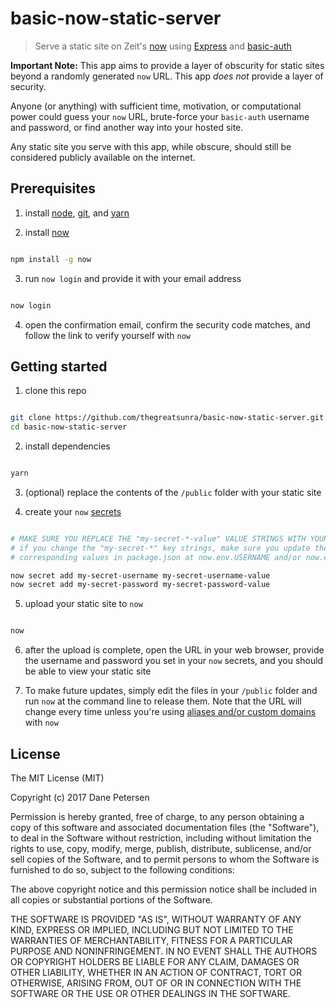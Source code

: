 # basic-now-static-server

> Serve a static site on Zeit's [now](https://zeit.co/now) using [Express](https://expressjs.com/) and [basic-auth](https://github.com/jshttp/basic-auth)

**Important Note:** This app aims to provide a layer of obscurity for static sites beyond a randomly generated `now` URL. This app _does not_ provide a layer of security.

Anyone (or anything) with sufficient time, motivation, or computational power could guess your `now` URL, brute-force your `basic-auth` username and password, or find another way into your hosted site.

Any static site you serve with this app, while obscure, should still be considered publicly available on the internet.

## Prerequisites

1) install [node](https://nodejs.org/en/), [git](https://git-scm.com/downloads), and [yarn](https://yarnpkg.com/lang/en/docs/install/)

2) install [now](https://zeit.co/docs/getting-started/installing-now)

```bash

npm install -g now

```
3) run `now login` and provide it with your email address
```bash

now login

```

4) open the confirmation email, confirm the security code matches, and follow the link to verify yourself with `now`

## Getting started

1) clone this repo

```bash

git clone https://github.com/thegreatsunra/basic-now-static-server.git
cd basic-now-static-server

```

2) install dependencies

```bash

yarn

```

3) (optional) replace the contents of the `/public` folder with your static site

4) create your `now` [secrets](https://zeit.co/docs/features/env-and-secrets#securing-env-variables-using-secrets)

```bash

# MAKE SURE YOU REPLACE THE "my-secret-*-value" VALUE STRINGS WITH YOUR OWN UNIQUE VALUES
# if you change the "my-secret-*" key strings, make sure you update their
# corresponding values in package.json at now.env.USERNAME and/or now.env.PASSWORD

now secret add my-secret-username my-secret-username-value
now secret add my-secret-password my-secret-password-value

```

5) upload your static site to `now`

```bash

now

```

6) after the upload is complete, open the URL in your web browser, provide the username and password you set in your `now` secrets, and you should be able to view your static site

7) To make future updates, simply edit the files in your `/public` folder and run `now` at the command line to release them. Note that the URL will change every time unless you're using [aliases and/or custom domains](https://zeit.co/docs/features/aliases) with `now`

## License

The MIT License (MIT)

Copyright (c) 2017 Dane Petersen

Permission is hereby granted, free of charge, to any person obtaining a copy of this software and associated documentation files (the "Software"), to deal in the Software without restriction, including without limitation the rights to use, copy, modify, merge, publish, distribute, sublicense, and/or sell copies of the Software, and to permit persons to whom the Software is furnished to do so, subject to the following conditions:

The above copyright notice and this permission notice shall be included in all copies or substantial portions of the Software.

THE SOFTWARE IS PROVIDED "AS IS", WITHOUT WARRANTY OF ANY KIND, EXPRESS OR IMPLIED, INCLUDING BUT NOT LIMITED TO THE WARRANTIES OF MERCHANTABILITY, FITNESS FOR A PARTICULAR PURPOSE AND NONINFRINGEMENT. IN NO EVENT SHALL THE AUTHORS OR COPYRIGHT HOLDERS BE LIABLE FOR ANY CLAIM, DAMAGES OR OTHER LIABILITY, WHETHER IN AN ACTION OF CONTRACT, TORT OR OTHERWISE, ARISING FROM, OUT OF OR IN CONNECTION WITH THE SOFTWARE OR THE USE OR OTHER DEALINGS IN THE SOFTWARE.
